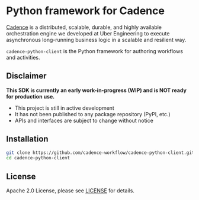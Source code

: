 # Python framework for Cadence

[Cadence](https://github.com/uber/cadence) is a distributed, scalable, durable, and highly available orchestration engine we developed at Uber Engineering to execute asynchronous long-running business logic in a scalable and resilient way.

`cadence-python-client` is the Python framework for authoring workflows and activities.

## Disclaimer
**This SDK is currently an early work-in-progress (WIP) and is NOT ready for production use.**

- This project is still in active development
- It has not been published to any package repository (PyPI, etc.)
- APIs and interfaces are subject to change without notice

## Installation

```bash
git clone https://github.com/cadence-workflow/cadence-python-client.git
cd cadence-python-client
```

## License

Apache 2.0 License, please see [LICENSE](LICENSE) for details.
